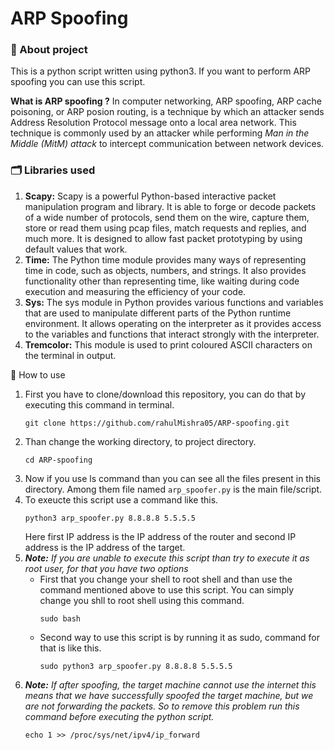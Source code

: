 # ARP Spoofing

### 📝 About project
This is a python script written using python3. If you want to perform ARP spoofing you can use this script.

**What is ARP spoofing ?**
In computer networking, ARP spoofing, ARP cache poisoning, or ARP posion routing, is a technique by which an attacker sends Address Resolution Protocol message onto a local area network.
This technique is commonly used by an attacker while performing *Man in the Middle (MitM) attack* to intercept communication between network devices.

### 🗂 Libraries used
1. **Scapy:** Scapy is a powerful Python-based interactive packet manipulation program and library.
It is able to forge or decode packets of a wide number of protocols, send them on the wire, capture them, store or read them using pcap files, match requests and replies, and much more. It is designed to allow fast packet prototyping by using default values that work.
2. **Time:** The Python time module provides many ways of representing time in code, such as objects, numbers, and strings. It also provides functionality other than representing time, like waiting during code execution and measuring the efficiency of your code. 
3. **Sys:**  The sys module in Python provides various functions and variables that are used to manipulate different parts of the Python runtime environment. It allows operating on the interpreter as it provides access to the variables and functions that interact strongly with the interpreter.
4. **Tremcolor:** This module is used to print coloured ASCII characters on the terminal in output.

🧱 How to use
1. First you have to clone/download this repository, you can do that by executing this command in terminal.
    ```shell
    git clone https://github.com/rahulMishra05/ARP-spoofing.git
    ```
2. Than change the working directory, to project directory.
    ```shell
    cd ARP-spoofing
    ```
3. Now if you use ls command than you can see all the files present in this directory. Among them file named `arp_spoofer.py` is the main file/script.
4. To exeucte this script use a command like this.
    ```shell
    python3 arp_spoofer.py 8.8.8.8 5.5.5.5
    ```
    Here first IP address is the IP address of the router and second IP address is the IP address of the target.
5. ***Note:*** *If you are unable to execute this script than try to execute it as root user, for that you have two options*
    - First that you change your shell to root shell and than use the command mentioned above to use this script. You can simply change you shll to root shell using this command.
        ```shell
        sudo bash
        ```
    - Second way to use this script is by running it as sudo, command for that is like this.
        ```shell
        sudo python3 arp_spoofer.py 8.8.8.8 5.5.5.5
        ```
6. ***Note:*** *If after spoofing, the target machine cannot use the internet this means that we have successfully spoofed the target machine, but we are not forwarding the packets. So to remove this problem run this command before executing the python script.*
    ```shell
    echo 1 >> /proc/sys/net/ipv4/ip_forward
    ```